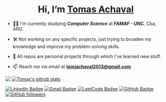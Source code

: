 <h1 align=center>  Hi, I’m <a href=https://github.com/achaval-tomas>Tomas Achaval</a> </h1>
  
- 👨‍🎓 I’m currently studying ***Computer Science*** at **FAMAF - UNC**, Cba, ARG.
  
- 🛠 Not working on any specific projects, just trying to broaden my knowledge and improve my problem-solving skills.
  
- 🧠 All repos are personal projects through which I've learned new stuff.
  
- 📫 Reach me via email at **tomiachaval2013@gmail.com**

<a href="https://github.com/anuraghazra/github-readme-stats"><img align="center" src="https://github-readme-stats.vercel.app/api/top-langs/?username=achaval-tomas&theme=github_dark&layout=compact&hide_border=true&bg_color=0,100357,5d0191&title_color=fc7f03&text_color=ffffff" /></a>
<a href="https://github.com/anuraghazra/github-readme-stats"><img align="center" src="https://github-readme-stats.vercel.app/api?username=achaval-tomas&theme=github_dark&hide=contribs,issues&show_icons=true&hide_border=true&bg_color=0,5d0191,100357&title_color=fc7f03&text_color=ffffff&rank_icon=percentile" alt="Tomas's github stats" /></a>

[![LinkedIn Badge](https://img.shields.io/badge/LinkedIn-grey?style=for-the-badge&logo=linkedin&logoColor=blue)](https://www.linkedin.com/in/achaval-tomas/)
[![Gmail Badge](https://img.shields.io/badge/Gmail-grey?style=for-the-badge&logo=gmail&logoColor=red)](mailto:tomiachaval2013@gmail.com)
[![LeetCode Badge](https://img.shields.io/badge/Leetcode-grey?style=for-the-badge&logo=leetcode&logoColor=yellow)](https://leetcode.com/tomiachaval2013/)
[![GitHub Badge](https://img.shields.io/badge/GitHub-grey?style=for-the-badge&logo=github&logoColor=white)](https://github.com/achaval-tomas)
[![GitHub followers](https://img.shields.io/github/followers/achaval-tomas.svg?style=for-the-badge&label=FOLLOW&color=purple)](https://github.com/achaval-tomas?tab=followers)
<!-- ![Profile Viewers](https://komarev.com/ghpvc/?username=achaval-tomas&color=blueviolet&style=for-the-badge) -->
